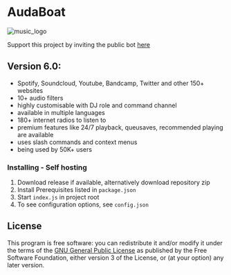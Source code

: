 # AudaBoat

![music_logo](https://user-images.githubusercontent.com/68675629/130319127-8d4a6e3f-d33b-4ede-a1b2-e1383e4118c1.jpg)

Support this project by inviting the public bot [here](https://discord.ly/auda)

## Version 6.0:

- Spotify, Soundcloud, Youtube, Bandcamp, Twitter and other 150+ websites 
- 10+ audio filters
- highly customisable with DJ role and command channel
- available in multiple languages 
- 180+ internet radios to listen to 
- premium features like 24/7 playback, queusaves, recommended playing are available
- uses slash commands and context menus 
- being used by 50K+ users 

### Installing - Self hosting

1. Download release if available, alternatively download repository zip
2. Install Prerequisites listed in `package.json`
3. Start ```index.js``` in project root
4. To see configuration options, see `config.json`

## License

This program is free software: you can redistribute it and/or modify
it under the terms of the [GNU General Public License](LICENSE.txt) as published by
the Free Software Foundation, either version 3 of the License, or
(at your option) any later version.

